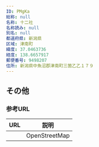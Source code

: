 ```yaml
---
ID: PMgKa
総称: null
名称: 十二社
名称読み: null
別名: null
都道府県: 新潟県
区域: 津南町
緯度: 37.0463736
経度: 138.6657917
郵便番号: 9498207
住所: 新潟県中魚沼郡津南町三箇乙乙１７９
---
```


## その他

### 参考URL

| URL | 説明          |
| --- | ------------- |
|     | OpenStreetMap |
